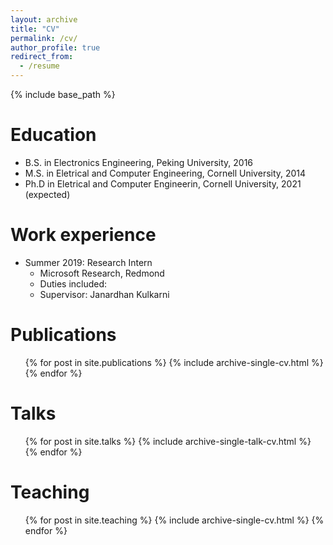 ```yaml
---
layout: archive
title: "CV"
permalink: /cv/
author_profile: true
redirect_from:
  - /resume
---
```


{% include base_path %}

Education
======
* B.S. in Electronics Engineering, Peking University, 2016
* M.S. in Eletrical and Computer Engineering, Cornell University, 2014
* Ph.D in Eletrical and Computer Engineerin, Cornell University, 2021 (expected)

Work experience
======
* Summer 2019: Research Intern
  * Microsoft Research, Redmond
  * Duties included: 
  * Supervisor: Janardhan Kulkarni

Publications
======
  <ul>{% for post in site.publications %}
    {% include archive-single-cv.html %}
  {% endfor %}</ul>
  
Talks
======
  <ul>{% for post in site.talks %}
    {% include archive-single-talk-cv.html %}
  {% endfor %}</ul>
  
Teaching
======
  <ul>{% for post in site.teaching %}
    {% include archive-single-cv.html %}
  {% endfor %}</ul>
